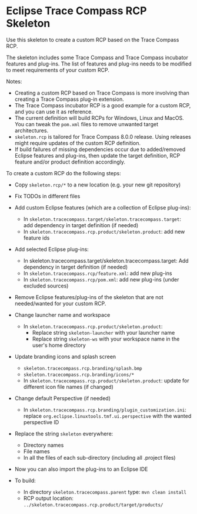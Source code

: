 Eclipse Trace Compass RCP Skeleton
==================================

Use this skeleton to create a custom RCP based on the Trace Compass RCP.

The skeleton includes some Trace Compass and Trace Compass incubator features and plug-ins. The list of features and plug-ins needs to be modified to meet requirements of your custom RCP.

Notes:

* Creating a custom RCP based on Trace Compass is more involving than creating a Trace Compass plug-in extension.
* The Trace Compass incubator RCP is a good example for a custom RCP, and you can use it as reference.
* The current definition will build RCPs for Windows, Linux and MacOS. You can tweak the `pom.xml` files to remove unwanted target architectures.
* `skeleton.rcp` is tailored for Trace Compass 8.0.0 release. Using releases might require updates of the custom RCP definition.
* If build failures of missing dependencies occur due to added/removed Eclipse features and plug-ins, then update the target definition, RCP feature and/or product definition accordingly.

To create a custom RCP do the following steps:

* Copy `skeleton.rcp/*` to a new location (e.g. your new git repository)
* Fix TODOs in different files
* Add custom Eclipse features (which are a collection of Eclipse plug-ins):
  * In `skeleton.tracecompass.target/skeleton.tracecompass.target`: add dependency in target definition (if needed)
  * In `skeleton.tracecompass.rcp.product/skeleton.product`: add new feature ids
* Add selected Eclipse plug-ins:
  * In skeleton.tracecompass.target/skeleton.tracecompass.target:
    Add dependency in target definition (if needed)
  * In `skeleton.tracecompass.rcp/feature.xml`: add new plug-ins
  * In `skeleton.tracecompass.rcp/pom.xml`: add new plug-ins (under excluded sources)
* Remove Eclipse features/plug-ins of the skeleton that are not needed/wanted for your custom RCP.
* Change launcher name and workspace
  * In `skeleton.tracecompass.rcp.product/skeleton.product`:
    * Replace string `skeleton-launcher` with your launcher name
    * Replace string `skeleton-ws` with your workspace name in the user's home directory
* Update branding icons and splash screen
  * `skeleton.tracecompass.rcp.branding/splash.bmp`
  * `skeleton.tracecompass.rcp.branding/icons/*`
  * In `skeleton.tracecompass.rcp.product/skeleton.product`: update for different icon file names (if changed)
* Change default Perspective (if needed)
  * In `skeleton.tracecompass.rcp.branding/plugin_customization.ini`: replace `org.eclipse.linuxtools.tmf.ui.perspective` with the wanted perspective ID
* Replace the string `skeleton` everywhere:
  * Directory names
  * File names
  * In all the files of each sub-directory (including all .project files)
* Now you can also import the plug-ins to an Eclipse IDE

* To build:
  * In directory `skeleton.tracecompass.parent` type: `mvn clean install`
  * RCP output location: `../skeleton.tracecompass.rcp.product/target/products/`
